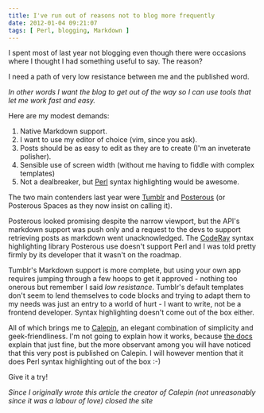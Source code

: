 ```yaml
---
title: I've run out of reasons not to blog more frequently
date: 2012-01-04 09:21:07
tags: [ Perl, blogging, Markdown ]
---
```


I spent most of last year not blogging even though there were occasions where I thought I had something useful to say. The reason? 

I need a path of very low resistance between me and the published word.

_In other words I want the blog to get out of the way so I can use tools that let me work fast and easy._

Here are my modest demands:

   1. Native Markdown support.
   2. I want to use my editor of choice (vim, since you ask).
   3. Posts should be as easy to edit as they are to create (I'm an inveterate polisher). 
   4. Sensible use of screen width (without me having to fiddle with complex templates)
   5. Not a dealbreaker, but [Perl](http:/www.perl.org) syntax highlighting would be awesome.

The two main contenders last year were [Tumblr](http://www.tumblr.com/) and [Posterous](http://posterous.com/) (or Posterous Spaces as they now insist on calling it).

Posterous looked promising despite the narrow viewport, but the API's markdown support was push only and a request to the devs to support retrieving posts as markdown went unacknowledged. The [CodeRay](http://coderay.rubychan.de/) syntax highlighting library Posterous use doesn't support Perl and I was told pretty firmly by its developer that it wasn't on the roadmap.

Tumblr's Markdown support is more complete, but using your own app requires jumping through a few hoops to get it approved - nothing too onerous but remember I said _low resistance_. Tumblr's default templates don't seem to lend themselves to code blocks and trying to adapt them to my needs was just an entry to a world of hurt - I want to write, not be a frontend developer. Syntax highlighting doesn't come out of the box either.

All of which brings me to [Calepin](http://calepin.co/), an elegant combination of simplicity and geek-friendliness. I'm not going to explain how it works, because [the docs](http://calepin.co/) explain that just fine, but the more observant among you will have noticed that this very post is published on Calepin. I will however mention that it does Perl syntax highlighting out of the box :-)

Give it a try!

_Since I originally wrote this article the creator of Calepin (not unreasonably since it was a labour of love) closed the site_
